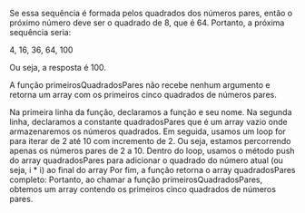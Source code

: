 Se essa sequência é formada pelos quadrados dos números pares, então o próximo número deve ser o quadrado de 8, que é 64. Portanto, a próxima sequência seria:

4, 16, 36, 64, 100

Ou seja, a resposta é 100.

A função primeirosQuadradosPares não recebe nenhum argumento e retorna um array com os primeiros cinco quadrados de números pares.

Na primeira linha da função, declaramos a função e seu nome. Na segunda linha, declaramos a constante quadradosPares que é um array vazio onde armazenaremos os números quadrados. Em seguida, usamos um loop for para iterar de 2 até 10 com incremento de 2. Ou seja, estamos percorrendo apenas os números pares de 2 a 10. Dentro do loop, usamos o método push do array quadradosPares para adicionar o quadrado do número atual (ou seja, i * i) ao final do array Por fim, a função retorna o array quadradosPares completo: Portanto, ao chamar a função primeirosQuadradosPares, obtemos um array contendo os primeiros cinco quadrados de números pares.